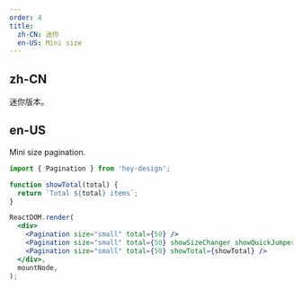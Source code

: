 ```yaml
---
order: 4
title:
  zh-CN: 迷你
  en-US: Mini size
---
```


## zh-CN

迷你版本。

## en-US

Mini size pagination.

```jsx
import { Pagination } from 'hey-design';

function showTotal(total) {
  return `Total ${total} items`;
}

ReactDOM.render(
  <div>
    <Pagination size="small" total={50} />
    <Pagination size="small" total={50} showSizeChanger showQuickJumper />
    <Pagination size="small" total={50} showTotal={showTotal} />
  </div>,
  mountNode,
);
```

<style>
#components-pagination-demo-mini .ant-pagination:not(:last-child) {
  margin-bottom: 24px;
}
</style>
